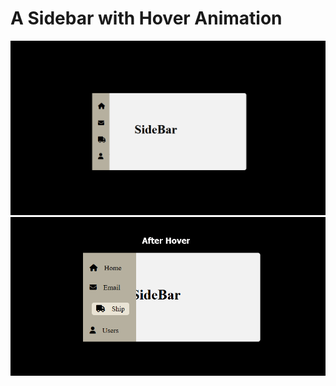 # A Sidebar with Hover Animation
![Before Hover](/images/beforeHover.png)
![After Hover](/images/afterhover1.png)
